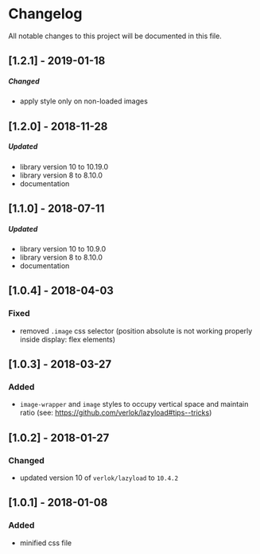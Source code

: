 # Changelog
All notable changes to this project will be documented in this file.

## [1.2.1] - 2019-01-18

##### Changed
- apply style only on non-loaded images

## [1.2.0] - 2018-11-28

##### Updated
- library version 10 to 10.19.0
- library version 8 to 8.10.0
- documentation

## [1.1.0] - 2018-07-11

##### Updated
- library version 10 to 10.9.0
- library version 8 to 8.10.0
- documentation

## [1.0.4] - 2018-04-03

### Fixed
- removed `.image` css selector (position absolute is not working properly inside display: flex elements)

## [1.0.3] - 2018-03-27

### Added
- `image-wrapper` and `image` styles to occupy vertical space and maintain ratio (see: https://github.com/verlok/lazyload#tips--tricks)

## [1.0.2] - 2018-01-27

### Changed
- updated version 10 of `verlok/lazyload` to  `10.4.2`

## [1.0.1] - 2018-01-08

### Added
- minified css file

